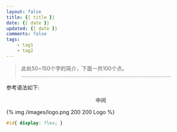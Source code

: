 ```yaml
---
layout: false
title: {{ title }}
date: {{ date }}
updated: {{ date }}
comments: false 
tags:
    - tag1
    - tag2
---
```


> 此处50~150个字的简介，下面一共100个点。
...................................................................................................


参考语法如下:

<center>中间</center>

{% img /images/logo.png 200 200 Logo %}

```css  这是一段css https://www.baidu.com/ 原文链接
#id{ display: flex; }
```